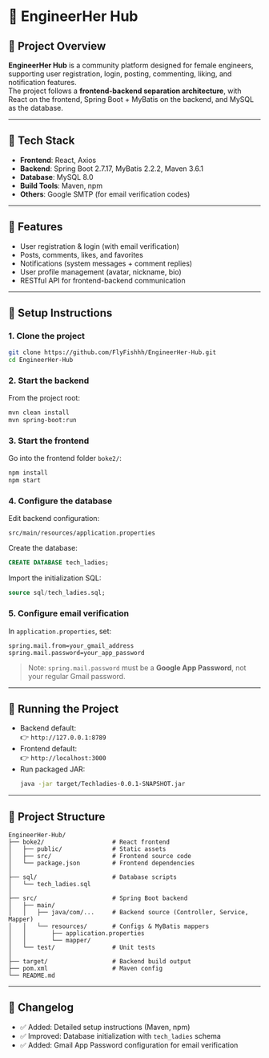 # 📘 EngineerHer Hub

## 🔹 Project Overview
**EngineerHer Hub** is a community platform designed for female engineers, supporting user registration, login, posting, commenting, liking, and notification features.  
The project follows a **frontend-backend separation architecture**, with React on the frontend, Spring Boot + MyBatis on the backend, and MySQL as the database.  

---

## 🔹 Tech Stack
- **Frontend**: React, Axios  
- **Backend**: Spring Boot 2.7.17, MyBatis 2.2.2, Maven 3.6.1  
- **Database**: MySQL 8.0  
- **Build Tools**: Maven, npm  
- **Others**: Google SMTP (for email verification codes)  

---

## 🔹 Features
- User registration & login (with email verification)  
- Posts, comments, likes, and favorites  
- Notifications (system messages + comment replies)  
- User profile management (avatar, nickname, bio)  
- RESTful API for frontend-backend communication  

---

## 🔹 Setup Instructions

### 1. Clone the project
```bash
git clone https://github.com/FlyFishhh/EngineerHer-Hub.git
cd EngineerHer-Hub
```

### 2. Start the backend
From the project root:
```bash
mvn clean install
mvn spring-boot:run
```

### 3. Start the frontend
Go into the frontend folder `boke2/`:
```bash
npm install
npm start
```

### 4. Configure the database
Edit backend configuration:
```
src/main/resources/application.properties
```
Create the database:
```sql
CREATE DATABASE tech_ladies;
```
Import the initialization SQL:
```sql
source sql/tech_ladies.sql;
```

### 5. Configure email verification
In `application.properties`, set:
```properties
spring.mail.from=your_gmail_address
spring.mail.password=your_app_password
```
> Note: `spring.mail.password` must be a **Google App Password**, not your regular Gmail password.  

---

## 🔹 Running the Project
- Backend default:  
  👉 `http://127.0.0.1:8789`  
- Frontend default:  
  👉 `http://localhost:3000`  
- Run packaged JAR:  
  ```bash
  java -jar target/Techladies-0.0.1-SNAPSHOT.jar
  ```

---

## 📂 Project Structure
```plaintext
EngineerHer-Hub/
├── boke2/                   # React frontend
│   ├── public/              # Static assets
│   ├── src/                 # Frontend source code
│   └── package.json         # Frontend dependencies
│
├── sql/                     # Database scripts
│   └── tech_ladies.sql
│
├── src/                     # Spring Boot backend
│   ├── main/
│   │   ├── java/com/...     # Backend source (Controller, Service, Mapper)
│   │   └── resources/       # Configs & MyBatis mappers
│   │       ├── application.properties
│   │       └── mapper/
│   └── test/                # Unit tests
│
├── target/                  # Backend build output
├── pom.xml                  # Maven config
└── README.md
```

---

## 🔹 Changelog
- ✅ Added: Detailed setup instructions (Maven, npm)  
- ✅ Improved: Database initialization with `tech_ladies` schema  
- ✅ Added: Gmail App Password configuration for email verification  

